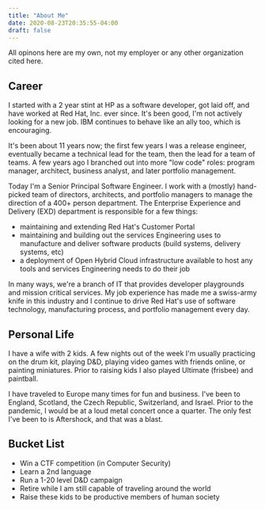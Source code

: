 ```yaml
---
title: "About Me"
date: 2020-08-23T20:35:55-04:00
draft: false
---
```


All opinons here are my own, not my employer or any other organization cited here. 

## Career
I started with a 2 year stint at HP as a software developer, got laid off, and have worked at Red Hat, Inc. ever since. It's been good, I'm not actively looking for a new job. IBM continues to behave like an ally too, which is encouraging.

It's been about 11 years now; the first few years I was a release engineer, eventually became a technical lead for the team, then the lead for a team of teams. A few years ago I branched out into more "low code" roles: program manager, architect, business analyst, and later portfolio management.

Today I'm a Senior Principal Software Engineer. I work with a (mostly) hand-picked team of directors, architects, and portfolio managers to manage the direction of a 400+ person department. The Enterprise Experience and Delivery (EXD) department is responsible for a few things:
* maintaining and extending Red Hat's Customer Portal
* maintaining and building out the services Engineering uses to manufacture and deliver software products (build systems, delivery systems, etc)
* a deployment of Open Hybrid Cloud infrastructure available to host any tools and services Engineering needs to do their job

In many ways, we're a branch of IT that provides developer playgrounds and mission critical services. My job experience has made me a swiss-army knife in this industry and I continue to drive Red Hat's use of software technology, manufacturing process, and portfolio management every day. 

## Personal Life
I have a wife with 2 kids. A few nights out of the week I'm usually practicing on the drum kit, playing D&D, playing video games with friends online, or painting miniatures. Prior to raising kids I also played Ultimate (frisbee) and paintball. 

I have traveled to Europe many times for fun and business. I've been to England, Scotland, the Czech Republic, Switzerland, and Israel. Prior to the pandemic, I would be at a loud metal concert once a quarter. The only fest I've been to is Aftershock, and that was a blast.

## Bucket List
* Win a CTF competition (in Computer Security)
* Learn a 2nd language
* Run a 1-20 level D&D campaign
* Retire while I am still capable of traveling around the world
* Raise these kids to be productive members of human society

